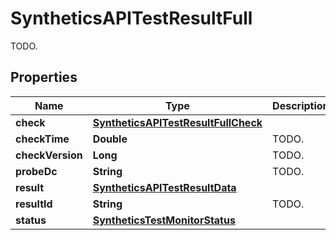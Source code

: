 

# SyntheticsAPITestResultFull

TODO.
## Properties

Name | Type | Description | Notes
------------ | ------------- | ------------- | -------------
**check** | [**SyntheticsAPITestResultFullCheck**](SyntheticsAPITestResultFullCheck.md) |  |  [optional]
**checkTime** | **Double** | TODO. |  [optional]
**checkVersion** | **Long** | TODO. |  [optional]
**probeDc** | **String** | TODO. |  [optional]
**result** | [**SyntheticsAPITestResultData**](SyntheticsAPITestResultData.md) |  |  [optional]
**resultId** | **String** | TODO. |  [optional]
**status** | [**SyntheticsTestMonitorStatus**](SyntheticsTestMonitorStatus.md) |  |  [optional]



